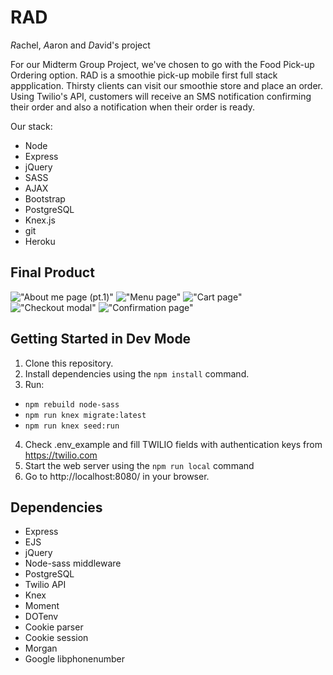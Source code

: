 # RAD
*R*achel, *A*aron and *D*avid's project


For our Midterm Group Project, we've chosen to go with the Food Pick-up Ordering option. RAD is a smoothie pick-up mobile first full stack appplication. Thirsty clients can visit our smoothie store and place an order. Using Twilio's API, customers will receive an SMS notification confirming their order and also a notification when their order is ready. 

Our stack: 
- Node
- Express
- jQuery
- SASS
- AJAX
- Bootstrap
- PostgreSQL
- Knex.js
- git 
- Heroku

## Final Product 
!["About me page (pt.1)"](link)
!["Menu page"](link)
!["Cart page"](link)
!["Checkout modal"](link)
!["Confirmation page"](link)

## Getting Started in Dev Mode

1. Clone this repository.
2. Install dependencies using the `npm install` command.
3. Run:
  - `npm rebuild node-sass`
  - `npm run knex migrate:latest`
  - `npm run knex seed:run`
4. Check .env_example and fill TWILIO fields with authentication keys from https://twilio.com
5. Start the web server using the `npm run local` command
5. Go to http://localhost:8080/ in your browser.

## Dependencies

- Express 
- EJS
- jQuery
- Node-sass middleware
- PostgreSQL
- Twilio API 
- Knex
- Moment
- DOTenv
- Cookie parser
- Cookie session
- Morgan
- Google libphonenumber 